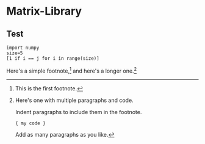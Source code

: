 # Matrix-Library

## Test 


```{python}
import numpy
size=5
[1 if i == j for i in range(size)]
```



Here's a simple footnote,[^1] and here's a longer one.[^bignote]

[^1]: This is the first footnote.

[^bignote]: Here's one with multiple paragraphs and code.

    Indent paragraphs to include them in the footnote.

    `{ my code }`

    Add as many paragraphs as you like.
